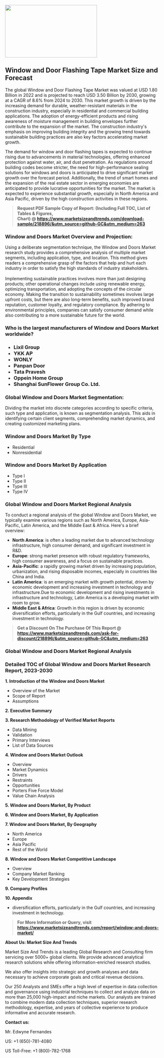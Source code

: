 <p><img class="alignnone size-medium wp-image-20088" src="https://ffe5etoiles.com/wp-content/uploads/2024/12/MST1-300x171.png" alt="" width="300" height="171" /></p><h2>Window and Door Flashing Tape Market Size and Forecast</h2><p>The global Window and Door Flashing Tape Market was valued at USD 1.80 Billion in 2022 and is projected to reach USD 3.50 Billion by 2030, growing at a CAGR of 8.6% from 2024 to 2030. This market growth is driven by the increasing demand for durable, weather-resistant materials in the construction industry, especially in residential and commercial building applications. The adoption of energy-efficient products and rising awareness of moisture management in building envelopes further contribute to the expansion of the market. The construction industry's emphasis on improving building integrity and the growing trend towards sustainable building practices are also key factors accelerating market growth.</p><p>The demand for window and door flashing tapes is expected to continue rising due to advancements in material technologies, offering enhanced protection against water, air, and dust penetration. As regulations around building codes become stricter, the need for high-performance sealing solutions for windows and doors is anticipated to drive significant market growth over the forecast period. Additionally, the trend of smart homes and the expansion of the real estate sector in emerging economies are anticipated to provide lucrative opportunities for the market. The market is expected to experience substantial growth, especially in North America and Asia Pacific, driven by the high construction activities in these regions.</p></p><blockquote id="" class=""><strong>Request PDF Sample Copy of Report: (Including Full TOC, List of Tables &amp; Figures, Chart)&nbsp;@&nbsp;<strong><a href="https://www.marketsizeandtrends.com/download-sample/218896/&utm_source=github-GC&utm_medium=263" target="_blank">https://www.marketsizeandtrends.com/download-sample/218896/&utm_source=github-GC&utm_medium=263</a></strong></strong></blockquote><h3 id="" class="">Window and Doors Market&nbsp;Overview and Projection:</h3><p id="" class="">Using a deliberate segmentation technique, the Window and Doors Market research study provides a comprehensive analysis of multiple market segments, including application, type, and location. This method gives readers a comprehensive grasp of the factors that help and hurt each industry in order to satisfy the high standards of industry stakeholders. <br /> <br />Implementing sustainable practices involves more than just designing products; other operational changes include using renewable energy, optimizing transportation, and adopting the concepts of the circular economy. Making the transition to sustainability sometimes involves large upfront costs, but there are also long-term benefits, such improved brand reputation, customer loyalty, and regulatory compliance. By adhering to environmental principles, companies can satisfy consumer demand while also contributing to a more sustainable future for the world.</p><h3 id="" class="">Who is the largest manufacturers of&nbsp;Window and Doors Market worldwide?</h3><h3 class=""><p><ul><li>Lixil Group </li><li> YKK AP </li><li> WONLY </li><li> Panpan Door </li><li> Tata Pravesh </li><li> Oppein Home Group </li><li> Shanghai SunFlower Group Co. Ltd.</li></ul></p></h3><h3 id="" class="">Global&nbsp;Window and Doors Market Segmentation:</h3><p id="" class="">Dividing the market into discrete categories according to specific criteria, such type and application, is known as segmentation analysis. This aids in identifying certain client segments, comprehending market dynamics, and creating customized marketing plans.</p><h3 id="" class="">Window and Doors Market&nbsp;By Type</h3><p><p><ul><li>Residential</li><li> Nonresidential</p></li></ul></p></p><h3 id="" class="">Window and Doors Market&nbsp;By Application</h3><p class=""><p><ul><li>Type I</li><li> Type II</li><li> Type III</li><li> Type IV</li></ul></p></p><h3 id="" class="">Global Window and Doors Market Regional Analysis</h3><p id="" class="">To conduct a regional analysis of the global Window and Doors Market, we typically examine various regions such as North America, Europe, Asia-Pacific, Latin America, and the Middle East &amp; Africa. Here's a brief overview:</p><ul><li><strong>North America</strong>: is often a leading market due to advanced technology infrastructure, high consumer demand, and significant investment in R&amp;D.</li><li><strong>Europe</strong>: strong market presence with robust regulatory frameworks, high consumer awareness, and a focus on sustainable practices.</li><li><strong>Asia-Pacific</strong>: a rapidly growing market driven by increasing population, urbanization, and rising disposable incomes, especially in countries like China and India.</li><li><strong>Latin America</strong>: is an emerging market with growth potential, driven by economic development and increasing investment in technology and infrastructure.Due to economic development and rising investments in infrastructure and technology, Latin America is a developing market with room to grow.</li><li><strong>Middle East &amp; Africa</strong>: Growth in this region is driven by economic diversification efforts, particularly in the Gulf countries, and increasing investment in technology.</li></ul><blockquote id="" class=""><strong>Get a Discount On The Purchase Of This Report @ <strong><a href="https://www.marketsizeandtrends.com/ask-for-discount/218896/&utm_source=github-GC&utm_medium=263" target="_blank">https://www.marketsizeandtrends.com/ask-for-discount/218896/&utm_source=github-GC&utm_medium=263</a></strong></strong></blockquote><h3 id="" class="">Global Window and Doors Market Regional Analysis</h3><h3 id="" class="">Detailed TOC of Global Window and Doors Market Research Report, 2023-2030</h3><p id="" class=""><strong>1. Introduction of the Window and Doors Market</strong></p><ul><li>Overview of the Market</li><li>Scope of Report</li><li>Assumptions</li></ul><p id="" class=""><strong>2. Executive Summary</strong></p><p id="" class=""><strong>3. Research Methodology of Verified Market Reports</strong></p><ul><li>Data Mining</li><li>Validation</li><li>Primary Interviews</li><li>List of Data Sources</li></ul><p id="" class=""><strong>4. Window and Doors Market Outlook</strong></p><ul><li>Overview</li><li>Market Dynamics</li><li>Drivers</li><li>Restraints</li><li>Opportunities</li><li>Porters Five Force Model</li><li>Value Chain Analysis</li></ul><p id="" class=""><strong>5. Window and Doors Market, By Product</strong></p><p id="" class=""><strong>6. Window and Doors Market, By Application</strong></p><p id="" class=""><strong>7. Window and Doors Market, By Geography</strong></p><ul><li>North America</li><li>Europe</li><li>Asia Pacific</li><li>Rest of the World</li></ul><p id="" class=""><strong>8. Window and Doors Market Competitive Landscape</strong></p><ul><li>Overview</li><li>Company Market Ranking</li><li>Key Development Strategies</li></ul><p id="" class=""><strong>9. Company Profiles</strong></p><p id="" class=""><strong>10. Appendix</strong></p><ul><li>diversification efforts, particularly in the Gulf countries, and increasing investment in technology.</li></ul><blockquote id="" class=""><strong>For More Information or Query, visit <strong><strong><a href="https://www.marketsizeandtrends.com/report/window-and-doors-market/" target="_blank">https://www.marketsizeandtrends.com/report/window-and-doors-market/</a></strong></strong></strong></blockquote><p id="" class=""><strong>About Us: Market Size And Trends</strong></p><p id="" class="">Market Size And Trends is a leading Global Research and Consulting firm servicing over 5000+ global clients. We provide advanced analytical research solutions while offering information-enriched research studies.</p><p id="" class="">We also offer insights into strategic and growth analyses and data necessary to achieve corporate goals and critical revenue decisions.</p><p id="" class="">Our 250 Analysts and SMEs offer a high level of expertise in data collection and governance using industrial techniques to collect and analyze data on more than 25,000 high-impact and niche markets. Our analysts are trained to combine modern data collection techniques, superior research methodology, expertise, and years of collective experience to produce informative and accurate research.</p><p id="" class=""><strong>Contact us:</strong></p><p id="" class="">Mr. Edwyne Fernandes</p><p id="" class="">US: +1 (650)-781-4080</p><p id="" class="">US Toll-Free: +1 (800)-782-1768</p>
